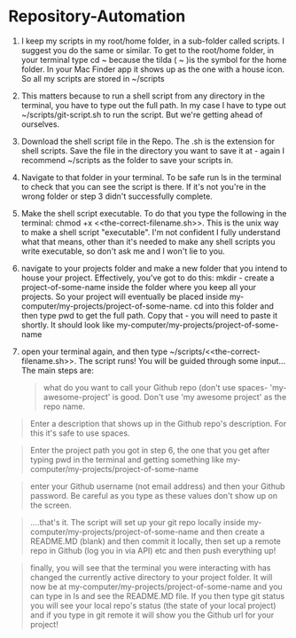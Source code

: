 # Repository-Automation

1) I keep my scripts in my root/home folder, in a sub-folder called scripts.  I suggest you do the same or similar.  To get to the root/home folder, in your terminal type cd ~ because the tilda ( ~ )is the symbol for the home folder.  In your Mac Finder app it shows up as the one with a house icon.  So all my scripts are stored in ~/scripts

2) This matters because to run a shell script from any directory in the terminal, you have to type out the full path.  In my case I have to type out ~/scripts/git-script.sh to run the script.  But we're getting ahead of ourselves.

3) Download the shell script file in the Repo.  The .sh is the extension for shell scripts.  Save the file in the directory you want to save it at - again I recommend ~/scripts as the folder to save your scripts in.

4) Navigate to that folder in your terminal. To be safe run ls in the terminal to check that you can see the script is there. If it's not you're in the wrong folder or step 3 didn't successfully complete.

5) Make the shell script executable.  To do that you type the following in the terminal: chmod +x <<the-correct-filename.sh>>.  This is the unix way to make a shell script "executable".  I'm not confident I fully understand what that means, other than it's needed to make any shell scripts you write executable, so don't ask me and I won't lie to you.

6) navigate to your projects folder and make a new folder that you intend to house your project.  Effectively, you've got to do this:  mkdir - create a project-of-some-name inside the folder where you keep all your projects. So your project will eventually be placed inside my-computer/my-projects/project-of-some-name. cd into this folder and then type pwd to get the full path.  Copy that - you will need to paste it shortly. It should look like my-computer/my-projects/project-of-some-name

7) open your terminal again, and then type ~/scripts/<<the-correct-filename.sh>>.  The script runs!  You will be guided through some input...   The main steps are:
    > what do you want to call your Github repo (don't use spaces- 'my-awesome-project' is good. Don't use 'my awesome project' as the repo name.

  > Enter a description that shows up in the Github repo's description. For this it's safe to use spaces.

 >  Enter the project path you got in step 6, the one that you get after typing pwd in the terminal and getting something like my-computer/my-projects/project-of-some-name

 > enter your Github username (not email address) and then your Github password.  Be careful as you type as these values don't show up on the screen.

 > ....that's it.  The script will set up your git repo locally inside my-computer/my-projects/project-of-some-name and then create a README.MD (blank) and then commit it locally, then set up a remote repo in Github (log you in via API) etc and then push everything up!

 > finally, you will see that the terminal you were interacting with has changed the currently active directory to your project folder. It will now be at my-computer/my-projects/project-of-some-name and you can type in ls and see the README.MD file. If you then type git status you will see your local repo's status (the state of your local project) and if you type in git remote it will show you the Github url for your project!
